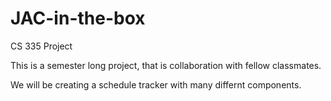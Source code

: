 # JAC-in-the-box
CS 335 Project

This is a semester long project, that is collaboration with fellow classmates. 

We will be creating a schedule tracker with many differnt components.
